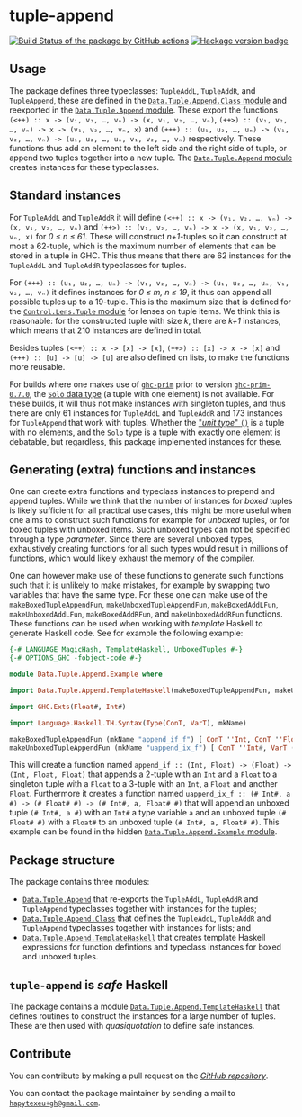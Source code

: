 # tuple-append

[![Build Status of the package by GitHub actions](https://github.com/hapytex/tuple-append/actions/workflows/build-ci.yml/badge.svg)](https://github.com/hapytex/tuple-append/actions/workflows/build-ci.yml)
[![Hackage version badge](https://img.shields.io/hackage/v/tuple-append.svg)](https://hackage.haskell.org/package/tuple-append)

## Usage

The package defines three typeclasses: `TupleAddL`, `TupleAddR`, and `TupleAppend`, these are defined in the [`Data.Tuple.Append.Class` module](src/Data/Tuple/Append/Class.hs) and reexported in the [`Data.Tuple.Append` module](src/Data/Tuple/Append.hs). These export the functions `(<++) :: x -> (v₁, v₂, …, vₙ) -> (x, v₁, v₂, …, vₙ)`, `(++>) :: (v₁, v₂, …, vₙ) -> x -> (v₁, v₂, …, vₙ, x)` and `(+++) :: (u₁, u₂, …, uₘ) -> (v₁, v₂, …, vₙ) -> (u₁, u₂, …, uₘ, v₁, v₂, …, vₙ)` respectively. These functions thus add an element to the left side and the right side of tuple, or append two tuples together into a new tuple. The [`Data.Tuple.Append` module](src/Data/Tuple/Append.hs) creates instances for these typeclasses.

## Standard instances

For `TupleAddL` and `TupleAddR` it will define `(<++) :: x -> (v₁, v₂, …, vₙ) -> (x, v₁, v₂, …, vₙ)` and `(++>) :: (v₁, v₂, …, vₙ) -> x -> (x, v₁, v₂, …, vₙ, x)` for *0 &le; n &le; 61*. These will construct *n+1*-tuples so it can construct at most a 62-tuple, which is the maximum number of elements that can be stored in a tuple in GHC. This thus means that there are 62 instances for the `TupleAddL` and `TupleAddR` typeclasses for tuples.

For `(+++) :: (u₁, u₂, …, uₘ) -> (v₁, v₂, …, vₙ) -> (u₁, u₂, …, uₘ, v₁, v₂, …, vₙ)` it defines instances for *0 &le; m, n &le; 19*, it thus can append all possible tuples up to a 19-tuple. This is the maximum size that is defined for the [`Control.Lens.Tuple` module](https://hackage.haskell.org/package/lens-5.1.1/docs/Control-Lens-Tuple.html) for lenses on tuple items. We think this is reasonable: for the constructed tuple with size *k*, there are *k+1* instances, which means that 210 instances are defined in total.

Besides tuples `(<++) :: x -> [x] -> [x]`, `(++>) :: [x] -> x -> [x]` and `(+++) :: [u] -> [u] -> [u]` are also defined on lists, to make the functions more reusable.

For builds where one makes use of [`ghc-prim`](https://hackage.haskell.org/package/ghc-prim/) prior to version [`ghc-prim-0.7.0`](https://hackage.haskell.org/package/ghc-prim-0.7.0/), the [`Solo` data type](https://hackage.haskell.org/package/ghc-prim-0.7.0/docs/GHC-Tuple.html#t:Solo) (a tuple with one element) is not available. For these builds, it will thus not make instances with singleton tuples, and thus there are only 61 instances for `TupleAddL` and `TupleAddR` and 173 instances for `TupleAppend` that work with tuples. Whether the ["*unit type*" `()`](https://hackage.haskell.org/package/ghc-prim-0.7.0/docs/GHC-Tuple.html#t:-40--41-) is a tuple with no elements, and the `Solo` type is a tuple with exactly one element is debatable, but regardless, this package implemented instances for these.

## Generating (extra) functions and instances

One can create extra functions and typeclass instances to prepend and append tuples. While we think that the number of instances for *boxed* tuples is likely sufficient for all practical use cases, this might be more useful when one aims to construct such functions for example for *unboxed* tuples, or for boxed tuples with unboxed items. Such unboxed types can not be specified through a type *parameter*. Since there are several unboxed types, exhaustively creating functions for all such types would result in millions of functions, which would likely exhaust the memory of the compiler.

One can however make use of these functions to generate such functions such that it is unlikely to make mistakes, for example by swapping two variables that have the same type. For these one can make use of the `makeBoxedTupleAppendFun`, `makeUnboxedTupleAppendFun`, `makeBoxedAddLFun`, `makeUnboxedAddLFun`, `makeBoxedAddRFun`, and `makeUnboxedAddRFun` functions. These functions can be used when working with *template* Haskell to generate Haskell code. See for example the following example:

```haskell
{-# LANGUAGE MagicHash, TemplateHaskell, UnboxedTuples #-}
{-# OPTIONS_GHC -fobject-code #-}

module Data.Tuple.Append.Example where

import Data.Tuple.Append.TemplateHaskell(makeBoxedTupleAppendFun, makeUnboxedTupleAppendFun)

import GHC.Exts(Float#, Int#)

import Language.Haskell.TH.Syntax(Type(ConT, VarT), mkName)

makeBoxedTupleAppendFun (mkName "append_if_f") [ ConT ''Int, ConT ''Float ] [ ConT ''Float ]
makeUnboxedTupleAppendFun (mkName "uappend_ix_f") [ ConT ''Int#, VarT (mkName "a")] [ConT ''Float# ]
```

This will create a function named `append_if :: (Int, Float) -> (Float) -> (Int, Float, Float)` that appends a 2-tuple with an `Int` and a `Float` to a singleton tuple with a `Float` to a 3-tuple with an `Int`, a `Float` and another `Float`. Furthermore it creates a function named `uappend_ix_f :: (# Int#, a #) -> (# Float# #) -> (# Int#, a, Float# #)` that will append an unboxed tuple `(# Int#, a #)` with an `Int#` a type variable `a` and an unboxed tuple `(# Float# #)` with a `Float#` to an unboxed tuple `(# Int#, a, Float# #)`. This example can be found in the hidden [`Data.Tuple.Append.Example` module](src/Data/Tuple/Append/Example.hs).

## Package structure

The package contains three modules:

 - [`Data.Tuple.Append`](src/Data/Tuple/Append.hs) that re-exports the `TupleAddL`, `TupleAddR` and `TupleAppend` typeclasses together with instances for the tuples;
 - [`Data.Tuple.Append.Class`](src/Data/Tuple/Append/Class.hs) that defines the `TupleAddL`, `TupleAddR` and `TupleAppend` typeclasses together with instances for lists; and
 - [`Data.Tuple.Append.TemplateHaskell`](src/Data/Tuple/Append/TemplateHaskell.hs) that creates template Haskell expressions for function defintions and typeclass instances for boxed and unboxed tuples.

## `tuple-append` is *safe* Haskell

The package contains a module [`Data.Tuple.Append.TemplateHaskell`](src/Data/Tuple/Append/TemplateHaskell.hs) that defines routines to construct the instances for a large number of tuples. These are then used with *quasiquotation* to define safe instances.

## Contribute

You can contribute by making a pull request on the [*GitHub repository*](https://github.com/hapytex/tuple-append).

You can contact the package maintainer by sending a mail to [`hapytexeu+gh@gmail.com`](mailto:hapytexeu+gh@gmail.com).
